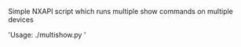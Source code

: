 Simple NXAPI script which runs multiple show commands on multiple devices

'Usage: ./multishow.py <username> <password> <output-type> <hosts-file> <commands-file>'

